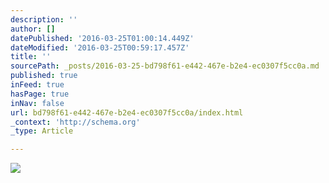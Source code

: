 ```yaml
---
description: ''
author: []
datePublished: '2016-03-25T01:00:14.449Z'
dateModified: '2016-03-25T00:59:17.457Z'
title: ''
sourcePath: _posts/2016-03-25-bd798f61-e442-467e-b2e4-ec0307f5cc0a.md
published: true
inFeed: true
hasPage: true
inNav: false
url: bd798f61-e442-467e-b2e4-ec0307f5cc0a/index.html
_context: 'http://schema.org'
_type: Article

---
```

![](https://the-grid-user-content.s3-us-west-2.amazonaws.com/b5d79ada-88a4-4ca5-aeb3-bee7571c51b6.png)